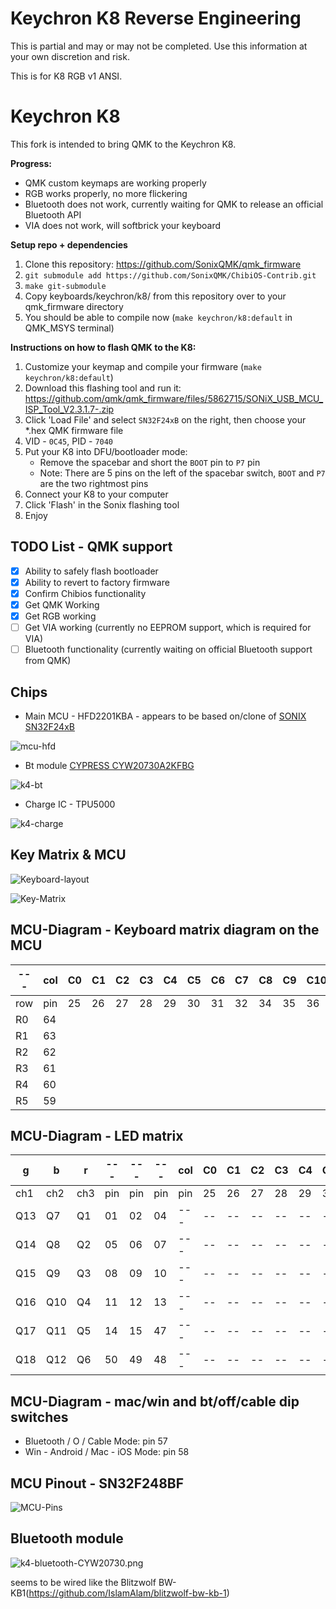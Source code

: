 # Keychron K8 Reverse Engineering

This is partial and may or may not be completed.
Use this information at your own discretion and risk.

This is for K8 RGB v1 ANSI. 


# Keychron K8

This fork is intended to bring QMK to the Keychron K8.

**Progress:**
- QMK custom keymaps are working properly
- RGB works properly, no more flickering
- Bluetooth does not work, currently waiting for QMK to release an official Bluetooth API
- VIA does not work, will softbrick your keyboard

**Setup repo + dependencies**
1. Clone this repository: https://github.com/SonixQMK/qmk_firmware
2. `git submodule add https://github.com/SonixQMK/ChibiOS-Contrib.git`
3. `make git-submodule`
4. Copy keyboards/keychron/k8/ from this repository over to your qmk_firmware directory
5. You should be able to compile now (`make keychron/k8:default` in QMK_MSYS terminal)

**Instructions on how to flash QMK to the K8:**
1. Customize your keymap and compile your firmware (`make keychron/k8:default`)
2. Download this flashing tool and run it: https://github.com/qmk/qmk_firmware/files/5862715/SONiX_USB_MCU_ISP_Tool_V2.3.1.7-.zip
3. Click 'Load File' and select `SN32F24xB` on the right, then choose your *.hex QMK firmware file
4. VID - `0C45`, PID - `7040`
5. Put your K8 into DFU/bootloader mode:
    - Remove the spacebar and short the `BOOT` pin to `P7` pin
    - Note: There are 5 pins on the left of the spacebar switch, `BOOT` and `P7` are the two rightmost pins
6. Connect your K8 to your computer
7. Click 'Flash' in the Sonix flashing tool
8. Enjoy


## TODO List - QMK support
- [x] Ability to safely flash bootloader
- [x] Ability to revert to factory firmware
- [x] Confirm Chibios functionality
- [x] Get QMK Working
- [x] Get RGB working
- [ ] Get VIA working (currently no EEPROM support, which is required for VIA)
- [ ] Bluetooth functionality (currently waiting on official Bluetooth support from QMK)

## Chips
* Main MCU - HFD2201KBA - appears to be based on/clone of [SONIX SN32F24xB](http://www.sonix.com.tw/article-tw-4315-30347)

![mcu-hfd](./img/mcu-hfd.png)

* Bt module [CYPRESS CYW20730A2KFBG](https://www.infinite-electronic.ru/datasheet/2a-CYW20730A2KFBG.pdf)

![k4-bt](./img/k4-bt.png)

* Charge IC - TPU5000

![k4-charge](./img/k4-charge.png)

## Key Matrix & MCU
![Keyboard-layout](./img/k8-layout.png)

![Key-Matrix](./img/k8-wiring.png)

## MCU-Diagram - Keyboard matrix diagram on the MCU

| --- | col | C0 | C1 | C2 | C3 | C4 | C5 | C6 | C7 | C8 | C9 | C10 | C11 | C12 | C13 | C14 | C15 | C16 |
| --- | --- | -- | -- | -- | -- | -- | -- | -- | -- | -- | -- | --- | --- | --- | --- | --- | --- | --- |
| row | pin | 25 | 26 | 27 | 28 | 29 | 30 | 31 | 32 | 34 | 35 | 36  | 37  | 38  | 39  | 40  | 41  | 42  |
| R0  | 64  |    |    |    |    |    |    |    |    |    |    |     |     |     |     |     |     |     |
| R1  | 63  |    |    |    |    |    |    |    |    |    |    |     |     |     |     |     |     |     |
| R2  | 62  |    |    |    |    |    |    |    |    |    |    |     |     |     |     |     |     |     |
| R3  | 61  |    |    |    |    |    |    |    |    |    |    |     |     |     |     |     |     |     |
| R4  | 60  |    |    |    |    |    |    |    |    |    |    |     |     |     |     |     |     |     |
| R5  | 59  |    |    |    |    |    |    |    |    |    |    |     |     |     |     |     |     |     |

## MCU-Diagram - LED matrix

|   g  |   b  |   r  |  --- |  --- |  --- | col | C0 | C1 | C2 | C3 | C4 | C5 | C6 | C7 | C8 | C9 | C10 | C11 | C12 | C13 | C14 | C15 | C16 |
|  --- |  --- |  --- |  --- |  --- |  --- | --- | -- | -- | -- | -- | -- | -- | -- | -- | -- | -- | --  | --  | --  | --  | --  | --  | --  |
|  ch1 |  ch2 |  ch3 |  pin |  pin |  pin | pin | 25 | 26 | 27 | 28 | 29 | 30 | 31 | 32 | 34 | 35 | 36  | 37  | 38  | 39  | 40  | 41  | 42  |
|  Q13 |  Q7  |  Q1  |  01  |  02  |  04  | --- | -- | -- | -- | -- | -- | -- | -- | -- | -- | -- | --- | --- | --- | --- | --- | --- | --- |
|  Q14 |  Q8  |  Q2  |  05  |  06  |  07  | --- | -- | -- | -- | -- | -- | -- | -- | -- | -- | -- | --- | --- | --- | --- | --- | --- | --- |
|  Q15 |  Q9  |  Q3  |  08  |  09  |  10  | --- | -- | -- | -- | -- | -- | -- | -- | -- | -- | -- | --- | --- | --- | --- | --- | --- | --- |
|  Q16 |  Q10 |  Q4  |  11  |  12  |  13  | --- | -- | -- | -- | -- | -- | -- | -- | -- | -- | -- | --- | --- | --- | --- | --- | --- | --- |
|  Q17 |  Q11 |  Q5  |  14  |  15  |  47  | --- | -- | -- | -- | -- | -- | -- | -- | -- | -- | -- | --- | --- | --- | --- | --- | --- | --- |
|  Q18 |  Q12 |  Q6  |  50  |  49  |  48  | --- | -- | -- | -- | -- | -- | -- | -- | -- | -- | -- | --- | --- | --- | --- | --- | --- | --- |


## MCU-Diagram - mac/win and bt/off/cable dip switches

- Bluetooth / O / Cable Mode: pin 57
- Win - Android / Mac - iOS Mode: pin 58


## MCU Pinout - SN32F248BF
![MCU-Pins](./img/MCU_SN32F248BF.png)

## Bluetooth module
![k4-bluetooth-CYW20730.png](./img/K4-bt-CYW20730.png)

seems to be wired like the Blitzwolf BW-KB1(https://github.com/IslamAlam/blitzwolf-bw-kb-1)
